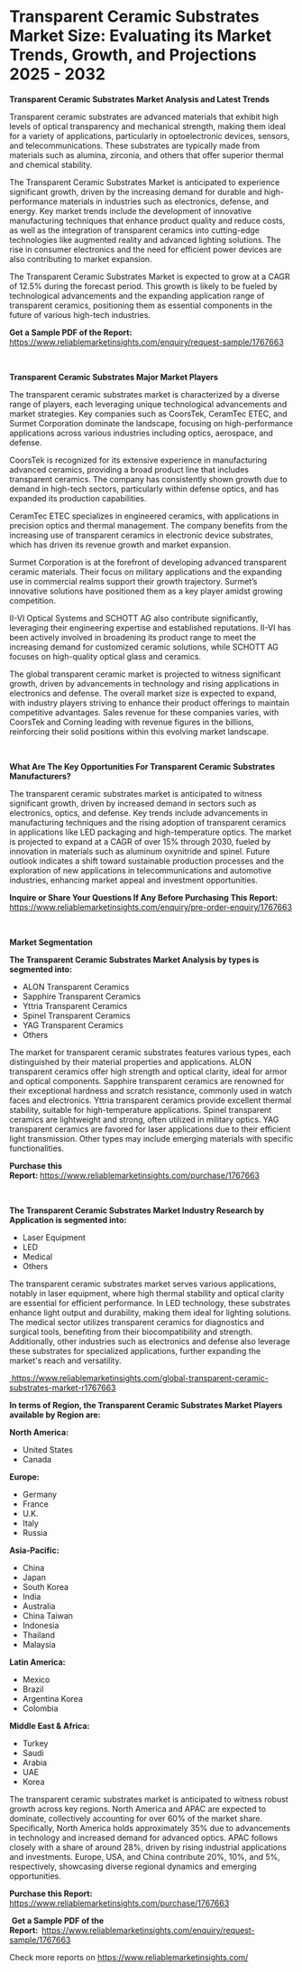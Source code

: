 <p><h1>Transparent Ceramic Substrates Market Size: Evaluating its Market Trends, Growth, and Projections 2025 - 2032</h1></p><p><strong>Transparent Ceramic Substrates Market Analysis and Latest Trends</strong></p>
<p><p>Transparent ceramic substrates are advanced materials that exhibit high levels of optical transparency and mechanical strength, making them ideal for a variety of applications, particularly in optoelectronic devices, sensors, and telecommunications. These substrates are typically made from materials such as alumina, zirconia, and others that offer superior thermal and chemical stability.</p><p>The Transparent Ceramic Substrates Market is anticipated to experience significant growth, driven by the increasing demand for durable and high-performance materials in industries such as electronics, defense, and energy. Key market trends include the development of innovative manufacturing techniques that enhance product quality and reduce costs, as well as the integration of transparent ceramics into cutting-edge technologies like augmented reality and advanced lighting solutions. The rise in consumer electronics and the need for efficient power devices are also contributing to market expansion.</p><p>The Transparent Ceramic Substrates Market is expected to grow at a CAGR of 12.5% during the forecast period. This growth is likely to be fueled by technological advancements and the expanding application range of transparent ceramics, positioning them as essential components in the future of various high-tech industries.</p></p>
<p><strong>Get a Sample PDF of the Report:&nbsp;</strong> <a href="https://www.reliablemarketinsights.com/enquiry/request-sample/1767663?utm_campaign=3064&utm_medium=2&utm_source=Github&utm_content=ia&utm_term=03042025&utm_id=transparent-ceramic-substrates">https://www.reliablemarketinsights.com/enquiry/request-sample/1767663</a></p>
<p>&nbsp;</p>
<p><strong>Transparent Ceramic Substrates Major Market Players</strong></p>
<p><p>The transparent ceramic substrates market is characterized by a diverse range of players, each leveraging unique technological advancements and market strategies. Key companies such as CoorsTek, CeramTec ETEC, and Surmet Corporation dominate the landscape, focusing on high-performance applications across various industries including optics, aerospace, and defense.</p><p>CoorsTek is recognized for its extensive experience in manufacturing advanced ceramics, providing a broad product line that includes transparent ceramics. The company has consistently shown growth due to demand in high-tech sectors, particularly within defense optics, and has expanded its production capabilities.</p><p>CeramTec ETEC specializes in engineered ceramics, with applications in precision optics and thermal management. The company benefits from the increasing use of transparent ceramics in electronic device substrates, which has driven its revenue growth and market expansion.</p><p>Surmet Corporation is at the forefront of developing advanced transparent ceramic materials. Their focus on military applications and the expanding use in commercial realms support their growth trajectory. Surmet’s innovative solutions have positioned them as a key player amidst growing competition.</p><p>II-VI Optical Systems and SCHOTT AG also contribute significantly, leveraging their engineering expertise and established reputations. II-VI has been actively involved in broadening its product range to meet the increasing demand for customized ceramic solutions, while SCHOTT AG focuses on high-quality optical glass and ceramics.</p><p>The global transparent ceramic market is projected to witness significant growth, driven by advancements in technology and rising applications in electronics and defense. The overall market size is expected to expand, with industry players striving to enhance their product offerings to maintain competitive advantages. Sales revenue for these companies varies, with CoorsTek and Corning leading with revenue figures in the billions, reinforcing their solid positions within this evolving market landscape.</p></p>
<p>&nbsp;</p>
<p><strong>What Are The Key Opportunities For Transparent Ceramic Substrates Manufacturers?</strong></p>
<p><p>The transparent ceramic substrates market is anticipated to witness significant growth, driven by increased demand in sectors such as electronics, optics, and defense. Key trends include advancements in manufacturing techniques and the rising adoption of transparent ceramics in applications like LED packaging and high-temperature optics. The market is projected to expand at a CAGR of over 15% through 2030, fueled by innovation in materials such as aluminum oxynitride and spinel. Future outlook indicates a shift toward sustainable production processes and the exploration of new applications in telecommunications and automotive industries, enhancing market appeal and investment opportunities.</p></p>
<p><strong>Inquire or Share Your Questions If Any Before Purchasing This Report:</strong> <a href="https://www.reliablemarketinsights.com/enquiry/pre-order-enquiry/1767663?utm_campaign=3064&utm_medium=2&utm_source=Github&utm_content=ia&utm_term=03042025&utm_id=transparent-ceramic-substrates">https://www.reliablemarketinsights.com/enquiry/pre-order-enquiry/1767663</a></p>
<p>&nbsp;</p>
<p><strong>Market Segmentation</strong></p>
<p><strong>The Transparent Ceramic Substrates Market Analysis by types is segmented into:</strong></p>
<p><ul><li>ALON Transparent Ceramics</li><li>Sapphire Transparent Ceramics</li><li>Yttria Transparent Ceramics</li><li>Spinel Transparent Ceramics</li><li>YAG Transparent Ceramics</li><li>Others</li></ul></p>
<p><p>The market for transparent ceramic substrates features various types, each distinguished by their material properties and applications. ALON transparent ceramics offer high strength and optical clarity, ideal for armor and optical components. Sapphire transparent ceramics are renowned for their exceptional hardness and scratch resistance, commonly used in watch faces and electronics. Yttria transparent ceramics provide excellent thermal stability, suitable for high-temperature applications. Spinel transparent ceramics are lightweight and strong, often utilized in military optics. YAG transparent ceramics are favored for laser applications due to their efficient light transmission. Other types may include emerging materials with specific functionalities.</p></p>
<p><strong>Purchase this Report:&nbsp;</strong><a href="https://www.reliablemarketinsights.com/purchase/1767663?utm_campaign=3064&utm_medium=2&utm_source=Github&utm_content=ia&utm_term=03042025&utm_id=transparent-ceramic-substrates">https://www.reliablemarketinsights.com/purchase/1767663</a></p>
<p>&nbsp;</p>
<p><strong>The Transparent Ceramic Substrates Market Industry Research by Application is segmented into:</strong></p>
<p><ul><li>Laser Equipment</li><li>LED</li><li>Medical</li><li>Others</li></ul></p>
<p><p>The transparent ceramic substrates market serves various applications, notably in laser equipment, where high thermal stability and optical clarity are essential for efficient performance. In LED technology, these substrates enhance light output and durability, making them ideal for lighting solutions. The medical sector utilizes transparent ceramics for diagnostics and surgical tools, benefiting from their biocompatibility and strength. Additionally, other industries such as electronics and defense also leverage these substrates for specialized applications, further expanding the market's reach and versatility.</p></p>
<p><a href="https://www.reliablemarketinsights.com/global-transparent-ceramic-substrates-market-r1767663?utm_campaign=3064&utm_medium=2&utm_source=Github&utm_content=ia&utm_term=03042025&utm_id=transparent-ceramic-substrates">&nbsp;https://www.reliablemarketinsights.com/global-transparent-ceramic-substrates-market-r1767663</a></p>
<p><strong>In terms of Region, the Transparent Ceramic Substrates Market Players available by Region are:</strong></p>
<p>
    <p> <strong> North America: </strong>
        <ul>
            <li>United States</li>
            <li>Canada</li>
        </ul>
        </p> 
    <p> <strong> Europe: </strong>
        <ul>
            <li>Germany</li>
            <li>France</li>
            <li>U.K.</li>
            <li>Italy</li>
            <li>Russia</li>
        </ul>
        </p> 
    <p> <strong> Asia-Pacific: </strong>
        <ul>
            <li>China</li>
            <li>Japan</li>
            <li>South Korea</li>
            <li>India</li>
            <li>Australia</li>
            <li>China Taiwan</li>
            <li>Indonesia</li>
            <li>Thailand</li>
            <li>Malaysia</li>
        </ul>
        </p> 
    <p> <strong> Latin America: </strong>
        <ul>
            <li>Mexico</li>
            <li>Brazil</li>
            <li>Argentina Korea</li>
            <li>Colombia</li>
        </ul>
        </p> 
    <p> <strong> Middle East & Africa: </strong>
        <ul>
            <li>Turkey</li>
            <li>Saudi</li>
            <li>Arabia</li>
            <li>UAE</li>
            <li>Korea</li>
        </ul>
    </p>
    </p>
<p><p>The transparent ceramic substrates market is anticipated to witness robust growth across key regions. North America and APAC are expected to dominate, collectively accounting for over 60% of the market share. Specifically, North America holds approximately 35% due to advancements in technology and increased demand for advanced optics. APAC follows closely with a share of around 28%, driven by rising industrial applications and investments. Europe, USA, and China contribute 20%, 10%, and 5%, respectively, showcasing diverse regional dynamics and emerging opportunities.</p></p>
<p><strong>Purchase this Report: </strong><a href="https://www.reliablemarketinsights.com/purchase/1767663?utm_campaign=3064&utm_medium=2&utm_source=Github&utm_content=ia&utm_term=03042025&utm_id=transparent-ceramic-substrates">https://www.reliablemarketinsights.com/purchase/1767663</a></p>
<p>&nbsp;<strong>Get a Sample PDF of the Report:&nbsp;&nbsp;</strong><a href="https://www.reliablemarketinsights.com/enquiry/request-sample/1767663?utm_campaign=3064&utm_medium=2&utm_source=Github&utm_content=ia&utm_term=03042025&utm_id=transparent-ceramic-substrates">https://www.reliablemarketinsights.com/enquiry/request-sample/1767663</a></p>
<p><strong></strong></p>
<p>Check more reports on <a href="https://www.reliablemarketinsights.com/?utm_campaign=3064&utm_medium=2&utm_source=Github&utm_content=ia&utm_term=03042025&utm_id=transparent-ceramic-substrates">https://www.reliablemarketinsights.com/</a></p>